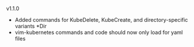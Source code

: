 v1.1.0

- Added commands for KubeDelete, KubeCreate, and directory-specific variants *Dir
- vim-kubernetes commands and code should now only load for yaml files

